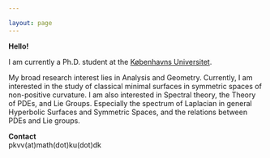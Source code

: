 ```yaml
---

layout: page
---
```



**Hello!** <br>

I am currently a Ph.D. student at the [Københavns Universitet](https://geotop.math.ku.dk). <br>


My broad research interest lies in Analysis and Geometry. Currently, I am interested in the study of classical minimal surfaces in symmetric spaces of non-positive curvature. I am also interested in Spectral theory, the Theory of PDEs, and Lie Groups. Especially the spectrum of Laplacian in general Hyperbolic Surfaces and Symmetric Spaces, and the relations between PDEs and Lie groups. 


**Contact** <br>
pkvv(at)math(dot)ku(dot)dk


